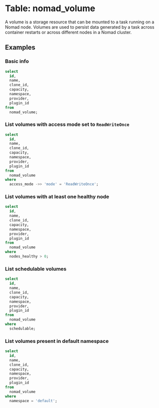 # Table: nomad_volume

A volume is a storage resource that can be mounted to a task running on a Nomad node. Volumes are used to persist data generated by a task across container restarts or across different nodes in a Nomad cluster.

## Examples

### Basic info

```sql
select
  id,
  name,
  clone_id,
  capacity,
  namespace,
  provider,
  plugin_id
from
  nomad_volume;
```

### List volumes with access mode set to `ReadWriteOnce`

```sql
select
  id,
  name,
  clone_id,
  capacity,
  namespace,
  provider,
  plugin_id
from
  nomad_volume
where
  access_mode ->> 'mode' = 'ReadWriteOnce';
```

### List volumes with at least one healthy node

```sql
select
  id,
  name,
  clone_id,
  capacity,
  namespace,
  provider,
  plugin_id
from
  nomad_volume
where
  nodes_healthy > 0;
```

### List schedulable volumes

```sql
select
  id,
  name,
  clone_id,
  capacity,
  namespace,
  provider,
  plugin_id
from
  nomad_volume
where
  schedulable;
```

### List volumes present in default namespace

```sql
select
  id,
  name,
  clone_id,
  capacity,
  namespace,
  provider,
  plugin_id
from
  nomad_volume
where
  namespace = 'default';
```
